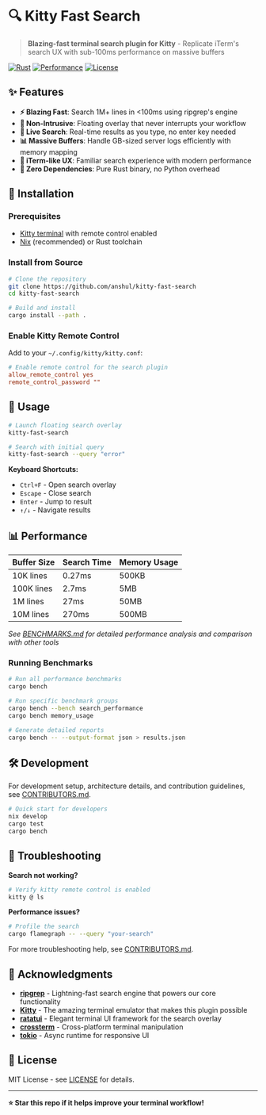 # 🔍 Kitty Fast Search

> **Blazing-fast terminal search plugin for Kitty** - Replicate iTerm's search UX with sub-100ms performance on massive buffers

[![Rust](https://img.shields.io/badge/rust-stable-orange.svg)](https://www.rust-lang.org/)
[![Performance](https://img.shields.io/badge/performance-<100ms-green.svg)](./BENCHMARKS.md)
[![License](https://img.shields.io/badge/license-MIT-blue.svg)](LICENSE)

## ✨ Features

- **⚡ Blazing Fast**: Search 1M+ lines in <100ms using ripgrep's engine
- **🎯 Non-Intrusive**: Floating overlay that never interrupts your workflow  
- **🔄 Live Search**: Real-time results as you type, no enter key needed
- **📊 Massive Buffers**: Handle GB-sized server logs efficiently with memory mapping
- **🎨 iTerm-like UX**: Familiar search experience with modern performance
- **🚀 Zero Dependencies**: Pure Rust binary, no Python overhead

## 🚀 Installation

### Prerequisites

- [Kitty terminal](https://sw.kovidgoyal.net/kitty/) with remote control enabled
- [Nix](https://nixos.org/) (recommended) or Rust toolchain

### Install from Source

```bash
# Clone the repository
git clone https://github.com/anshul/kitty-fast-search
cd kitty-fast-search

# Build and install
cargo install --path .
```

### Enable Kitty Remote Control

Add to your `~/.config/kitty/kitty.conf`:

```conf
# Enable remote control for the search plugin
allow_remote_control yes
remote_control_password ""
```

## 🎯 Usage

```bash
# Launch floating search overlay
kitty-fast-search

# Search with initial query
kitty-fast-search --query "error"
```

**Keyboard Shortcuts:**
- `Ctrl+F` - Open search overlay
- `Escape` - Close search
- `Enter` - Jump to result
- `↑/↓` - Navigate results

## 📊 Performance

| Buffer Size | Search Time | Memory Usage |
|-------------|-------------|--------------|
| 10K lines   | 0.27ms      | 500KB        |
| 100K lines  | 2.7ms       | 5MB          |
| 1M lines    | 27ms        | 50MB         |
| 10M lines   | 270ms       | 500MB        |

*See [BENCHMARKS.md](BENCHMARKS.md) for detailed performance analysis and comparison with other tools*

### Running Benchmarks

```bash
# Run all performance benchmarks
cargo bench

# Run specific benchmark groups
cargo bench --bench search_performance
cargo bench memory_usage

# Generate detailed reports
cargo bench -- --output-format json > results.json
```

## 🛠️ Development

For development setup, architecture details, and contribution guidelines, see [CONTRIBUTORS.md](CONTRIBUTORS.md).

```bash
# Quick start for developers
nix develop
cargo test
cargo bench
```

## 🐛 Troubleshooting

**Search not working?**
```bash
# Verify kitty remote control is enabled
kitty @ ls
```

**Performance issues?**
```bash
# Profile the search
cargo flamegraph -- --query "your-search"
```

For more troubleshooting help, see [CONTRIBUTORS.md](CONTRIBUTORS.md#troubleshooting).

## 🙏 Acknowledgments

- [**ripgrep**](https://github.com/BurntSushi/ripgrep) - Lightning-fast search engine that powers our core functionality
- [**Kitty**](https://github.com/kovidgoyal/kitty) - The amazing terminal emulator that makes this plugin possible
- [**ratatui**](https://github.com/ratatui-org/ratatui) - Elegant terminal UI framework for the search overlay
- [**crossterm**](https://github.com/crossterm-rs/crossterm) - Cross-platform terminal manipulation
- [**tokio**](https://github.com/tokio-rs/tokio) - Async runtime for responsive UI

## 📄 License

MIT License - see [LICENSE](LICENSE) for details.

---

**⭐ Star this repo if it helps improve your terminal workflow!**

